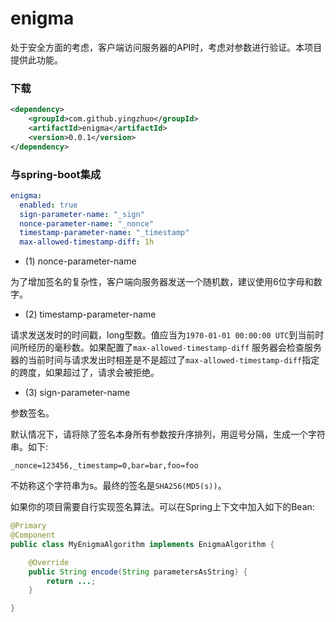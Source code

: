 # enigma

处于安全方面的考虑，客户端访问服务器的API时，考虑对参数进行验证。本项目提供此功能。

### 下载

```xml
<dependency>
    <groupId>com.github.yingzhuo</groupId>
    <artifactId>enigma</artifactId>
    <version>0.0.1</version>
</dependency>
```

### 与spring-boot集成

```yaml
enigma:
  enabled: true
  sign-parameter-name: "_sign"
  nonce-parameter-name: "_nonce"
  timestamp-parameter-name: "_timestamp"
  max-allowed-timestamp-diff: 1h
```

* (1) nonce-parameter-name

为了增加签名的复杂性，客户端向服务器发送一个随机数，建议使用6位字母和数字。

* (2) timestamp-parameter-name

请求发送发时的时间戳，long型数。值应当为`1970-01-01 00:00:00 UTC`到当前时间所经历的毫秒数。如果配置了`max-allowed-timestamp-diff`
服务器会检查服务器的当前时间与请求发出时相差是不是超过了`max-allowed-timestamp-diff`指定的跨度，如果超过了，请求会被拒绝。

* (3) sign-parameter-name

参数签名。

默认情况下，请将除了签名本身所有参数按升序排列，用逗号分隔，生成一个字符串。如下:

```text
_nonce=123456,_timestamp=0,bar=bar,foo=foo
```

不妨称这个字符串为s。最终的签名是`SHA256(MD5(s))`。

如果你的项目需要自行实现签名算法。可以在Spring上下文中加入如下的Bean:

```java
@Primary
@Component
public class MyEnigmaAlgorithm implements EnigmaAlgorithm {

    @Override
    public String encode(String parametersAsString) {
        return ...;
    }

}
```
